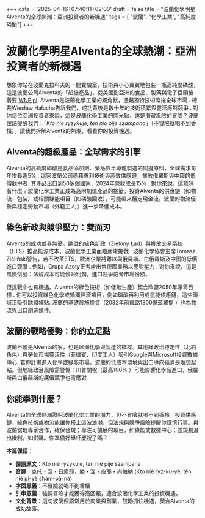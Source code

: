 +++
date = '2025-04-16T07:40:11+02:00'
draft = false
title = "波蘭化學明星Alventa的全球熱潮：亞洲投資者的新機遇"
tags = [ "波蘭", "化學工業", "高純度磷酸"]
+++

# 波蘭化學明星Alventa的全球熱潮：亞洲投資者的新機遇

想象你站在波蘭克拉科夫的一間實驗室，技術員小心翼翼地包裝一瓶高純度磷酸，這是波蘭公司Alventa的「超級產品」，從美國到亞洲的食品、製藥與電子巨頭搶著要 [WNP.pl](https://www.wnp.pl/przemysl/polska-spolka-chemiczna-ma-produkt-rozchwytywany-przez-caly-swiat,934525.html). Alventa是波蘭化學工業的獨角獸，憑藉獨特技術席捲全球市場 . 總裁Wiesław Hałucha告訴我們，成功背後是數十年的技術積累與靈活應對競爭 . 對你這位亞洲投資者來說，這是波蘭化學工業的閃光點，還是潛藏風險的冒險？波蘭俚語提醒我們：「*Kto nie ryzykuje, ten nie pije szampana*」（不冒險就喝不到香檳）。讓我們拆解Alventa的熱潮，看看你的投資機遇。

## Alventa的超級產品：全球需求的引擎

Alventa的高純度磷酸是食品添加劑、藥品與半導體製造的關鍵原料，全球需求每年增長逾5% . 這家波蘭公司憑藉專利技術與高效供應鏈，擊敗俄羅斯與中國的低價競爭者. 其產品出口到50多個國家，2024年營收成長15% . 對你來說，這意味著什麼？波蘭化學工業正成為高附加值產品的搖籃，投資Alventa的供應鏈（如物流、包裝）或相關綠能項目（如磷酸回收），可能帶來穩定現金流。波蘭的物流優勢與穩定勞動市場（外籍工人 ）進一步降低成本。

## 綠色新政與競爭壓力：雙面刃

Alventa的成功並非無憂。歐盟的綠色新政（Zielony Ład）與排放交易系統（ETS）推高能源成本，波蘭化學工業面臨嚴峻挑戰 . 波蘭化學協會主席Tomasz Zieliński警告，若不改革ETS，歐洲企業將難以與俄羅斯、白俄羅斯及中國的低價進口競爭 . 例如，Grupa Azoty正考慮出售德國業務以應對壓力 . 對你來說，這是風險信號：法規成本可能侵蝕利潤，進口競爭威脅市場份額。

但挑戰中也有機遇。Alventa的綠色技術（如低碳生產）契合歐盟2050年淨零目標 . 你可以投資綠色化學或循環經濟項目，例如磷酸再利用或氫能供應鏈，這些領域正吸引歐盟補貼. 波蘭的基礎設施投資（2032年前鐵路1800億茲羅提 ）也為物流與出口創造條件。

## 波蘭的戰略優勢：你的立足點

波蘭不僅是Alventa的家，也是歐洲化學與製造的橋樑。其地緣政治穩定性（北約角色）與勞動市場靈活性（菲律賓、印度工人）吸引Google與Microsoft投資數據中心. 若你計畫進入化學或綠能市場，波蘭的低成本環境與出口導向經濟是理想起點。但地緣政治風險需警惕：川普關稅（最高100% ）可能影響化學品進口，俄羅斯與白俄羅斯的廉價競爭也需應對.

## 你能學到什麼？

Alventa的全球熱潮證明波蘭化學工業的潛力，但不冒險就喝不到香檳。投資供應鏈、綠色技術或物流能讓你搭上這波浪潮，但法規與競爭風險提醒你謹慎行事。與波蘭當地專家合作，確保合規；專注可擴展的項目，如綠能或數據中心；並規劃退出機制，如併購。你準備好舉杯慶祝了嗎？

**本篇俚語**：

- **俚語原文**：Kto nie ryzykuje, ten nie pije szampana
- **音譯**：克托・涅・日庫耶，滕・涅・皮耶・尚帕納 (Ktò niè ryz-kù-yè, tèn niè pi-yè shàm-pà-nà)
- **字面意義**：不冒險就喝不到香檳
- **引申意義**：強調冒險才能獲得高回報，適合波蘭化學工業的投資機遇。
- **文化背景**：這句波蘭俚語常用於商業與創業，鼓勵抓住機遇，契合Alventa的成功故事。